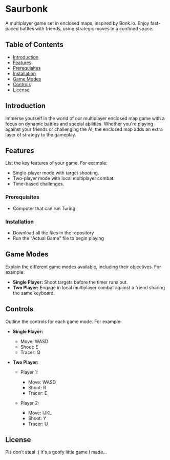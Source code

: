 # Saurbonk
A multiplayer game set in enclosed maps, inspired by Bonk.io. Enjoy fast-paced battles with friends, using strategic moves in a confined space.

## Table of Contents
- [Introduction](#introduction)
- [Features](#features)
- [Prerequisites](#prerequisites)
- [Installation](#installation)
- [Game Modes](#game-modes)
- [Controls](#controls)
- [License](#license)

## Introduction
Immerse yourself in the world of our multiplayer enclosed map game with a focus on dynamic battles and special abilities. Whether you're playing against your friends or challenging the AI, the enclosed map adds an extra layer of strategy to the gameplay.

## Features
List the key features of your game. For example:
- Single-player mode with target shooting.
- Two-player mode with local multiplayer combat.
- Time-based challenges.

### Prerequisites
- Computer that can run Turing

### Installation
- Download all the files in the repository
- Run the "Actual Game" file to begin playing

## Game Modes
Explain the different game modes available, including their objectives. For example:
- **Single Player:** Shoot targets before the timer runs out.
- **Two Player:** Engage in local multiplayer combat against a friend sharing the same keyboard.

## Controls

Outline the controls for each game mode. For example:
- **Single Player:** 
  - Move: WASD
  - Shoot: E
  - Tracer: Q
 
- **Two Player:**
  - Player 1:
    - Move: WASD
    - Shoot: R
    - Tracer: E

  - Player 2:
    - Move: IJKL
    - Shoot: Y
    - Tracer: U

## License
Pls don't steal :(
It's a goofy little game I made... 

